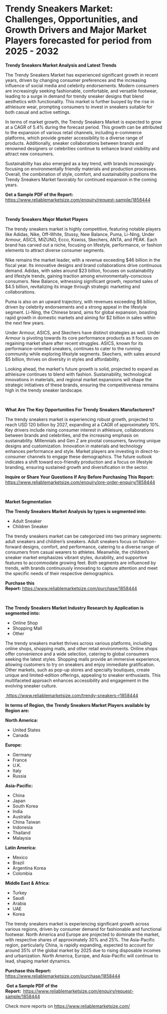 <p><h1>Trendy Sneakers Market: Challenges, Opportunities, and Growth Drivers and Major Market Players forecasted for period from 2025 - 2032</h1></p><p><strong>Trendy Sneakers Market Analysis and Latest Trends</strong></p>
<p><p>The Trendy Sneakers Market has experienced significant growth in recent years, driven by changing consumer preferences and the increasing influence of social media and celebrity endorsements. Modern consumers are increasingly seeking fashionable, comfortable, and versatile footwear, leading to a surge in demand for trendy sneaker designs that blend aesthetics with functionality. This market is further buoyed by the rise in athleisure wear, prompting consumers to invest in sneakers suitable for both casual and active settings.</p><p>In terms of market growth, the Trendy Sneakers Market is expected to grow at a CAGR of 5.4% during the forecast period. This growth can be attributed to the expansion of various retail channels, including e-commerce platforms, which provide greater accessibility to a diverse range of products. Additionally, sneaker collaborations between brands and renowned designers or celebrities continue to enhance brand visibility and attract new consumers. </p><p>Sustainability has also emerged as a key trend, with brands increasingly focusing on environmentally friendly materials and production processes. Overall, the combination of style, comfort, and sustainability positions the Trendy Sneakers Market favorably for continued expansion in the coming years.</p></p>
<p><strong>Get a Sample PDF of the Report:&nbsp;</strong> <a href="https://www.reliablemarketsize.com/enquiry/request-sample/1858444?utm_campaign=1845&utm_medium=2&utm_source=Github&utm_content=ia&utm_term=09022025&utm_id=trendy-sneakers">https://www.reliablemarketsize.com/enquiry/request-sample/1858444</a></p>
<p>&nbsp;</p>
<p><strong>Trendy Sneakers Major Market Players</strong></p>
<p><p>The trendy sneakers market is highly competitive, featuring notable players like Adidas, Nike, Off-White, Stussy, New Balance, Puma, Li-Ning, Under Armour, ASICS, MIZUNO, Ecco, Kswiss, Skechers, ANTA, and PEAK. Each brand has carved out a niche, focusing on lifestyle, performance, or fashion elements to attract diverse consumer segments.</p><p>Nike remains the market leader, with a revenue exceeding $46 billion in the fiscal year. Its innovative designs and brand collaborations drive continuous demand. Adidas, with sales around $23 billion, focuses on sustainability and lifestyle trends, gaining traction among environmentally-conscious consumers. New Balance, witnessing significant growth, reported sales of $4.5 billion, revitalizing its image through strategic marketing and collaborations.</p><p>Puma is also on an upward trajectory, with revenues exceeding $6 billion, driven by celebrity endorsements and a strong appeal in the lifestyle segment. Li-Ning, the Chinese brand, aims for global expansion, boasting rapid growth in domestic markets and aiming for $2 billion in sales within the next few years.</p><p>Under Armour, ASICS, and Skechers have distinct strategies as well. Under Armour is pivoting towards its core performance products as it focuses on regaining market share after recent struggles. ASICS, known for its performance-oriented sneakers, continues to cater to the running community while exploring lifestyle segments. Skechers, with sales around $5 billion, thrives on diversity in styles and affordability.</p><p>Looking ahead, the market's future growth is solid, projected to expand as athleisure continues to blend with fashion. Sustainability, technological innovations in materials, and regional market expansions will shape the strategic initiatives of these brands, ensuring the competitiveness remains high in the trendy sneaker landscape.</p></p>
<p>&nbsp;</p>
<p><strong>What Are The Key Opportunities For Trendy Sneakers Manufacturers?</strong></p>
<p><p>The trendy sneakers market is experiencing robust growth, projected to reach USD 120 billion by 2027, expanding at a CAGR of approximately 10%. Key drivers include rising consumer interest in athleisure, collaborations between brands and celebrities, and the increasing emphasis on sustainability. Millennials and Gen Z are pivotal consumers, favoring unique designs and customization. Innovation in materials and technology enhances performance and style. Market players are investing in direct-to-consumer channels to engage these demographics. The future outlook indicates a shift toward eco-friendly production and a focus on lifestyle branding, ensuring sustained growth and diversification in the sector.</p></p>
<p><strong>Inquire or Share Your Questions If Any Before Purchasing This Report:</strong> <a href="https://www.reliablemarketsize.com/enquiry/pre-order-enquiry/1858444?utm_campaign=1845&utm_medium=2&utm_source=Github&utm_content=ia&utm_term=09022025&utm_id=trendy-sneakers">https://www.reliablemarketsize.com/enquiry/pre-order-enquiry/1858444</a></p>
<p>&nbsp;</p>
<p><strong>Market Segmentation</strong></p>
<p><strong>The Trendy Sneakers Market Analysis by types is segmented into:</strong></p>
<p><ul><li>Adult Sneaker</li><li>Children Sneaker</li></ul></p>
<p><p>The trendy sneakers market can be categorized into two primary segments: adult sneakers and children’s sneakers. Adult sneakers focus on fashion-forward designs, comfort, and performance, catering to a diverse range of consumers from casual wearers to athletes. Meanwhile, the children’s sneaker market emphasizes vibrant styles, durability, and supportive features to accommodate growing feet. Both segments are influenced by trends, with brands continuously innovating to capture attention and meet the specific needs of their respective demographics.</p></p>
<p><strong>Purchase this Report:&nbsp;</strong><a href="https://www.reliablemarketsize.com/purchase/1858444?utm_campaign=1845&utm_medium=2&utm_source=Github&utm_content=ia&utm_term=09022025&utm_id=trendy-sneakers">https://www.reliablemarketsize.com/purchase/1858444</a></p>
<p>&nbsp;</p>
<p><strong>The Trendy Sneakers Market Industry Research by Application is segmented into:</strong></p>
<p><ul><li>Online Shop</li><li>Shopping Mall</li><li>Other</li></ul></p>
<p><p>The trendy sneakers market thrives across various platforms, including online shops, shopping malls, and other retail environments. Online shops offer convenience and a wide selection, catering to global consumers seeking the latest styles. Shopping malls provide an immersive experience, allowing customers to try on sneakers and enjoy immediate gratification. Other markets, such as pop-up stores and specialty boutiques, create unique and limited-edition offerings, appealing to sneaker enthusiasts. This multifaceted approach enhances accessibility and engagement in the evolving sneaker culture.</p></p>
<p><a href="https://www.reliablemarketsize.com/trendy-sneakers-r1858444?utm_campaign=1845&utm_medium=2&utm_source=Github&utm_content=ia&utm_term=09022025&utm_id=trendy-sneakers">&nbsp;https://www.reliablemarketsize.com/trendy-sneakers-r1858444</a></p>
<p><strong>In terms of Region, the Trendy Sneakers Market Players available by Region are:</strong></p>
<p>
    <p> <strong> North America: </strong>
        <ul>
            <li>United States</li>
            <li>Canada</li>
        </ul>
        </p> 
    <p> <strong> Europe: </strong>
        <ul>
            <li>Germany</li>
            <li>France</li>
            <li>U.K.</li>
            <li>Italy</li>
            <li>Russia</li>
        </ul>
        </p> 
    <p> <strong> Asia-Pacific: </strong>
        <ul>
            <li>China</li>
            <li>Japan</li>
            <li>South Korea</li>
            <li>India</li>
            <li>Australia</li>
            <li>China Taiwan</li>
            <li>Indonesia</li>
            <li>Thailand</li>
            <li>Malaysia</li>
        </ul>
        </p> 
    <p> <strong> Latin America: </strong>
        <ul>
            <li>Mexico</li>
            <li>Brazil</li>
            <li>Argentina Korea</li>
            <li>Colombia</li>
        </ul>
        </p> 
    <p> <strong> Middle East & Africa: </strong>
        <ul>
            <li>Turkey</li>
            <li>Saudi</li>
            <li>Arabia</li>
            <li>UAE</li>
            <li>Korea</li>
        </ul>
    </p>
    </p>
<p><p>The trendy sneakers market is experiencing significant growth across various regions, driven by consumer demand for fashionable and functional footwear. North America and Europe are projected to dominate the market, with respective shares of approximately 30% and 25%. The Asia-Pacific region, particularly China, is rapidly expanding, expected to account for around 35% of the global market by 2025 due to rising disposable incomes and urbanization. North America, Europe, and Asia-Pacific will continue to lead, shaping market dynamics.</p></p>
<p><strong>Purchase this Report: </strong><a href="https://www.reliablemarketsize.com/purchase/1858444?utm_campaign=1845&utm_medium=2&utm_source=Github&utm_content=ia&utm_term=09022025&utm_id=trendy-sneakers">https://www.reliablemarketsize.com/purchase/1858444</a></p>
<p>&nbsp;<strong>Get a Sample PDF of the Report:&nbsp;&nbsp;</strong><a href="https://www.reliablemarketsize.com/enquiry/request-sample/1858444?utm_campaign=1845&utm_medium=2&utm_source=Github&utm_content=ia&utm_term=09022025&utm_id=trendy-sneakers">https://www.reliablemarketsize.com/enquiry/request-sample/1858444</a></p>
<p><strong></strong></p>
<p>Check more reports on <a href="https://www.reliablemarketsize.com/?utm_campaign=1845&utm_medium=2&utm_source=Github&utm_content=ia&utm_term=09022025&utm_id=trendy-sneakers">https://www.reliablemarketsize.com/</a></p>